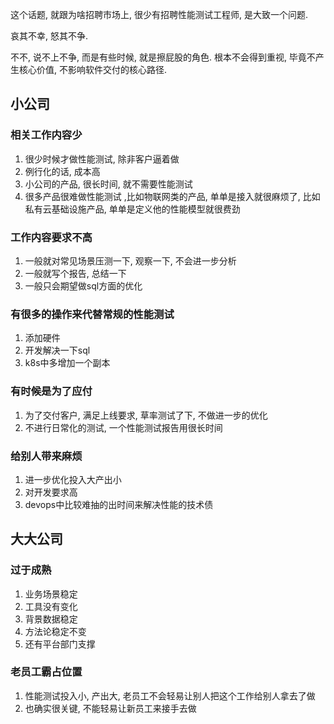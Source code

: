 这个话题, 就跟为啥招聘市场上, 很少有招聘性能测试工程师, 是大致一个问题.

哀其不幸, 怒其不争. 

不不, 说不上不争, 而是有些时候, 就是擦屁股的角色. 根本不会得到重视, 毕竟不产生核心价值, 不影响软件交付的核心路径.

## 小公司

### 相关工作内容少

1. 很少时候才做性能测试, 除非客户逼着做
2. 例行化的话, 成本高
3. 小公司的产品, 很长时间, 就不需要性能测试
4. 很多产品很难做性能测试 ,比如物联网类的产品, 单单是接入就很麻烦了, 比如私有云基础设施产品, 单单是定义他的性能模型就很费劲

### 工作内容要求不高

1. 一般就对常见场景压测一下, 观察一下, 不会进一步分析
2. 一般就写个报告, 总结一下
3. 一般只会期望做sql方面的优化

### 有很多的操作来代替常规的性能测试

1. 添加硬件
2. 开发解决一下sql
3. k8s中多增加一个副本

### 有时候是为了应付

1. 为了交付客户, 满足上线要求, 草率测试了下, 不做进一步的优化
2. 不进行日常化的测试, 一个性能测试报告用很长时间

### 给别人带来麻烦

1. 进一步优化投入大产出小
2. 对开发要求高
3. devops中比较难抽的出时间来解决性能的技术债



## 大大公司

### 过于成熟

1. 业务场景稳定
2. 工具没有变化
3. 背景数据稳定
4. 方法论稳定不变
5. 还有平台部门支撑

### 老员工霸占位置

1. 性能测试投入小, 产出大, 老员工不会轻易让别人把这个工作给别人拿去了做
2. 也确实很关键, 不能轻易让新员工来接手去做